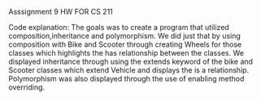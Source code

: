 Asssignment 9 HW FOR CS 211

Code explanation: The goals was to create a program that utilized composition,inheritance and polymorphism. We did just that by using composition with Bike and Scooter through creating Wheels for those classes which highlights the has relationship between the classes. We displayed inheritance through using the extends keyword of the bike and Scooter classes which extend Vehicle and displays the is a relationship. Polymorphism was also displayed through the use of enabling method overriding.
